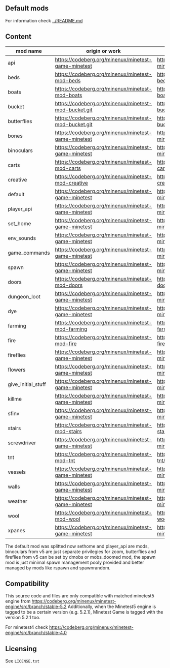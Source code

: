 Default mods
------------

For information check [../README.md](../README.md)

## Content

| mod name           | origin or work                                      | version | info |
| ------------------ | --------------------------------------------------- | -------- | --- |
| api                | https://codeberg.org/minenux/minetest-game-minetest | https://codeberg.org/minenux/minetest-game-minetest/commit/eb64ff94f82d726e4a55b20fa7ce30e4a7470cc5 | [api](../game_api.md) |
| beds               | https://codeberg.org/minenux/minetest-mod-beds      | https://codeberg.org/minenux/minetest-mod-beds/commit/a1aac5940c88106b901c00409d7dac942720dd5b | [beds/README.md](beds/README.md) |
| boats              | https://codeberg.org/minenux/minetest-mod-boats     | https://codeberg.org/minenux/minetest-mod-boats/commit/e412ae84db3c443618b117fb35ae69e3c9bbae10 | [boats/README.md](boats/README.md) |
| bucket             | https://codeberg.org/minenux/minetest-mod-bucket.git | https://codeberg.org/minenux/minetest-mod-bucket/commit/1d9f32295aba3ef2a86be302050f34c1766e93d5 | [bucket/README.md](bucket/README.md) |
| butterflies        | https://codeberg.org/minenux/minetest-mod-bucket.git | https://codeberg.org/minenux/minetest-mod-bucket/commit/1d9f32295aba3ef2a86be302050f34c1766e93d5 | [bucket/README.md](bucket/README.md) |
| bones              | https://codeberg.org/minenux/minetest-game-minetest | https://codeberg.org/minenux/minetest-game-minetest/commit/eb64ff94f82d726e4a55b20fa7ce30e4a7470cc5 | |
| binoculars         | https://codeberg.org/minenux/minetest-game-minetest | https://codeberg.org/minenux/minetest-game-minetest/commit/eb64ff94f82d726e4a55b20fa7ce30e4a7470cc5 | |
| carts              | https://codeberg.org/minenux/minetest-mod-carts     | https://codeberg.org/minenux/minetest-mod-carts/commit/dcbca916cffdcec281f0129ef350db2686bda933 | [carts/README.md](carts/README.md) |
| creative           | https://codeberg.org/minenux/minetest-mod-creative  | https://codeberg.org/minenux/minetest-mod-creative/commit/ca09e773701f834fec7de18bf13598b3323778db | [creative/README.md](creative/README.md) |
| default            | https://codeberg.org/minenux/minetest-game-minetest | https://codeberg.org/minenux/minetest-game-minetest/commit/eb64ff94f82d726e4a55b20fa7ce30e4a7470cc5 | |
| player_api         | https://codeberg.org/minenux/minetest-game-minetest | https://codeberg.org/minenux/minetest-game-minetest/commit/eb64ff94f82d726e4a55b20fa7ce30e4a7470cc5 | |
| set_home           | https://codeberg.org/minenux/minetest-game-minetest | https://codeberg.org/minenux/minetest-game-minetest/commit/eb64ff94f82d726e4a55b20fa7ce30e4a7470cc5 | |
| env_sounds         | https://codeberg.org/minenux/minetest-game-minetest | https://codeberg.org/minenux/minetest-game-minetest/commit/eb64ff94f82d726e4a55b20fa7ce30e4a7470cc5 | |
| game_commands      | https://codeberg.org/minenux/minetest-game-minetest | https://codeberg.org/minenux/minetest-game-minetest/commit/eb64ff94f82d726e4a55b20fa7ce30e4a7470cc5 | |
| spawn              | https://codeberg.org/minenux/minetest-game-minetest | https://codeberg.org/minenux/minetest-game-minetest/commit/eb64ff94f82d726e4a55b20fa7ce30e4a7470cc5 | |
| doors              | https://codeberg.org/minenux/minetest-mod-doors     | https://codeberg.org/minenux/minetest-mod-doors/commit/a89ab0454deb4933b6e4971c57055c40b7938e5b | [doors/README.md](doors/README.md) |
| dungeon_loot       | https://codeberg.org/minenux/minetest-game-minetest | https://codeberg.org/minenux/minetest-game-minetest/commit/eb64ff94f82d726e4a55b20fa7ce30e4a7470cc5 | |
| dye                | https://codeberg.org/minenux/minetest-game-minetest | https://codeberg.org/minenux/minetest-game-minetest/commit/eb64ff94f82d726e4a55b20fa7ce30e4a7470cc5 | |
| farming            | https://codeberg.org/minenux/minetest-mod-farming   | https://codeberg.org/minenux/minetest-mod-farming/commit/00e4b3cb89d3c1b1d66b6af4821191c1d667e1bc | [farming/README.md](farming/README.md) |
| fire               | https://codeberg.org/minenux/minetest-mod-fire      | https://codeberg.org/minenux/minetest-mod-fire/commit/4e5f7ad55314bd9b126fb133cfc5a32fa58b20d2 | [fire/README.md](fire/README.md) |
| fireflies          | https://codeberg.org/minenux/minetest-game-minetest | https://codeberg.org/minenux/minetest-game-minetest/commit/eb64ff94f82d726e4a55b20fa7ce30e4a7470cc5 | |
| flowers            | https://codeberg.org/minenux/minetest-game-minetest | https://codeberg.org/minenux/minetest-game-minetest/commit/eb64ff94f82d726e4a55b20fa7ce30e4a7470cc5 | |
| give_initial_stuff | https://codeberg.org/minenux/minetest-game-minetest | https://codeberg.org/minenux/minetest-game-minetest/commit/ee86fb1c41e7d8d2a1d94764dd64808bc8ff5999 | [give_initial_stuff/README.md](give_initial_stuff/README.md) |
| killme             | https://codeberg.org/minenux/minetest-game-minetest | https://codeberg.org/minenux/minetest-game-minetest/commit/eb64ff94f82d726e4a55b20fa7ce30e4a7470cc5 | |
| sfinv              | https://codeberg.org/minenux/minetest-game-minetest | https://codeberg.org/minenux/minetest-game-minetest/commit/eb64ff94f82d726e4a55b20fa7ce30e4a7470cc5 | |
| stairs             | https://codeberg.org/minenux/minetest-mod-stairs    | https://codeberg.org/minenux/minetest-mod-stairs/commit/c3a5af6c452daca599d226df694df1b75f15c110 | [stairs/README.md](stairs/README.md) |
| screwdriver        | https://codeberg.org/minenux/minetest-game-minetest | https://codeberg.org/minenux/minetest-game-minetest/commit/eb64ff94f82d726e4a55b20fa7ce30e4a7470cc5 | |
| tnt                | https://codeberg.org/minenux/minetest-mod-tnt       | https://codeberg.org/minenux/minetest-mod-tnt/commit/8195861f905a90b53cd52348deb34df41a053027 | [tnt/README.md](tnt/README.md) |
| vessels            | https://codeberg.org/minenux/minetest-game-minetest | https://codeberg.org/minenux/minetest-game-minetest/commit/eb64ff94f82d726e4a55b20fa7ce30e4a7470cc5 | |
| walls              | https://codeberg.org/minenux/minetest-game-minetest | https://codeberg.org/minenux/minetest-game-minetest/commit/eb64ff94f82d726e4a55b20fa7ce30e4a7470cc5 | |
| weather            | https://codeberg.org/minenux/minetest-game-minetest | https://codeberg.org/minenux/minetest-game-minetest/commit/eb64ff94f82d726e4a55b20fa7ce30e4a7470cc5 | |
| wool               | https://codeberg.org/minenux/minetest-mod-wool      | https://codeberg.org/minenux/minetest-mod-wool/commit/de642a08e80bfd7a4a1e5629e50458a609dbda3a | [wool/README.md](wool/README.md) |
| xpanes             | https://codeberg.org/minenux/minetest-game-minetest | https://codeberg.org/minenux/minetest-game-minetest/commit/eb64ff94f82d726e4a55b20fa7ce30e4a7470cc5 | |

The default mod was splitted now sethome and player_api are mods, binoculars from v5 are 
just separate privilegies for zoom, butterflies and fireflies from v5 can be set 
by dmobs or mobs_doomed mod, the spawn mod is just minimal spawn management 
pooly provided and better managed by mods like rspawn and spawnrandom.

## Compatibility

This source code and files are only compatible with matched minetest5 engine
from https://codeberg.org/minenux/minetest-engine/src/branch/stable-5.2 
Additionally, when the Minetest5 engine is tagged to be a certain version (e.g.
5.2.1), Minetest Game is tagged with the version 5.2.1 too.

For minetest4 check https://codeberg.org/minenux/minetest-engine/src/branch/stable-4.0 

## Licensing

See `LICENSE.txt`
